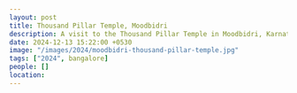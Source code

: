 ```yaml
---
layout: post
title: Thousand Pillar Temple, Moodbidri
description: A visit to the Thousand Pillar Temple in Moodbidri, Karnataka, a historic Jain temple known for its architectural beauty and religious significance. A must-visit destination for history and culture enthusiasts.
date: 2024-12-13 15:22:00 +0530
image: "/images/2024/moodbidri-thousand-pillar-temple.jpg"
tags: ["2024", bangalore]
people: []
location: 
---
```

